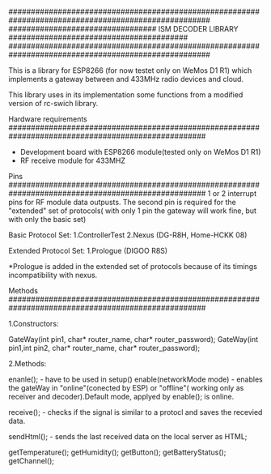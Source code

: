 #####################################################################################################
#################################     ISM DECODER LIBRARY    ########################################
#####################################################################################################

This is a library for ESP8266 (for now testet only on WeMos D1 R1) which implements 
a gateway between and 433MHz radio devices and cloud.

This library uses in its implementation some functions from a modified version of 
rc-swich library.



Hardware requirements
####################################################################################################
- Development board with ESP8266 module(tested only on WeMos D1 R1)
- RF receive module for 433MHZ


Pins
####################################################################################################
1 or 2 interrupt pins for RF module data outpusts.
The second pin is required for the "extended" set of protocols( with only 1 pin the gateway will
work fine, but with only the basic set)

Basic Protocol Set:
	1.ControllerTest 
	2.Nexus (DG-R8H, Home-HCKK 08)

Extended Protocol Set:
	1.Prologue (DIGOO R8S)

*Prologue is added in the extended set of protocols because of its timings incompatibility with 
nexus.


Methods
####################################################################################################

1.Constructors:

GateWay(int pin1, char* router_name, char* router_password);
GateWay(int pin1,int pin2, char* router_name, char* router_password);

2.Methods:

enanle(); - have to be used in setup()
enable(networkMode mode) - enables the gateWay in "online"(conected by ESP) or "offline"( working only 
as receiver and decoder).Default mode, applyed by enable(); is online.

receive(); - checks if the signal is similar to a protocl and saves the recevied data.

sendHtml(); - sends the last received data on the local server as HTML;

getTemperature();
getHumidity();
getButton();
getBatteryStatus();
getChannel();







